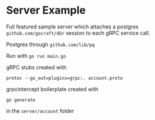 Server Example
===========

Full featured sample server which attaches a postgres `github.com/gocraft/dbr` session to each gRPC service call.

Postgres through `github.com/lib/pq`

Run with
`go run main.go`

gRPC stubs created with

`protoc --go_out=plugins=grpc:. account.proto`


grpcintercept boilerplate created with

`go generate`

in the `server/account` folder
